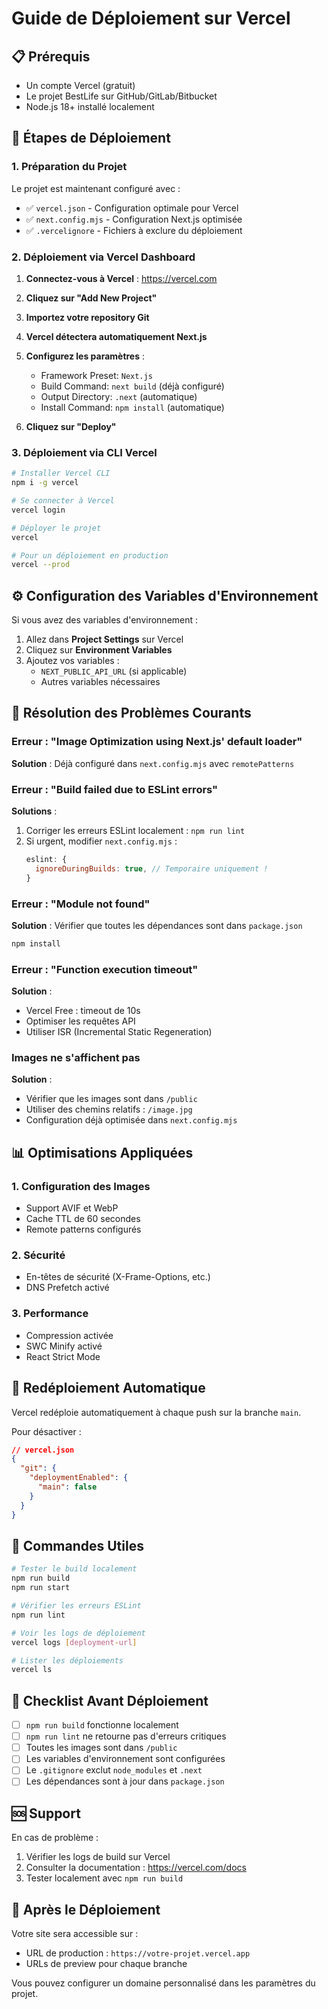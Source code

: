 # Guide de Déploiement sur Vercel

## 📋 Prérequis

- Un compte Vercel (gratuit)
- Le projet BestLife sur GitHub/GitLab/Bitbucket
- Node.js 18+ installé localement

## 🚀 Étapes de Déploiement

### 1. Préparation du Projet

Le projet est maintenant configuré avec :
- ✅ `vercel.json` - Configuration optimale pour Vercel
- ✅ `next.config.mjs` - Configuration Next.js optimisée
- ✅ `.vercelignore` - Fichiers à exclure du déploiement

### 2. Déploiement via Vercel Dashboard

1. **Connectez-vous à Vercel** : https://vercel.com
2. **Cliquez sur "Add New Project"**
3. **Importez votre repository Git**
4. **Vercel détectera automatiquement Next.js**
5. **Configurez les paramètres** :
   - Framework Preset: `Next.js`
   - Build Command: `next build` (déjà configuré)
   - Output Directory: `.next` (automatique)
   - Install Command: `npm install` (automatique)

6. **Cliquez sur "Deploy"**

### 3. Déploiement via CLI Vercel

```bash
# Installer Vercel CLI
npm i -g vercel

# Se connecter à Vercel
vercel login

# Déployer le projet
vercel

# Pour un déploiement en production
vercel --prod
```

## ⚙️ Configuration des Variables d'Environnement

Si vous avez des variables d'environnement :

1. Allez dans **Project Settings** sur Vercel
2. Cliquez sur **Environment Variables**
3. Ajoutez vos variables :
   - `NEXT_PUBLIC_API_URL` (si applicable)
   - Autres variables nécessaires

## 🔧 Résolution des Problèmes Courants

### Erreur : "Image Optimization using Next.js' default loader"

**Solution** : Déjà configuré dans `next.config.mjs` avec `remotePatterns`

### Erreur : "Build failed due to ESLint errors"

**Solutions** :
1. Corriger les erreurs ESLint localement : `npm run lint`
2. Si urgent, modifier `next.config.mjs` :
   ```javascript
   eslint: {
     ignoreDuringBuilds: true, // Temporaire uniquement !
   }
   ```

### Erreur : "Module not found"

**Solution** : Vérifier que toutes les dépendances sont dans `package.json`
```bash
npm install
```

### Erreur : "Function execution timeout"

**Solution** : 
- Vercel Free : timeout de 10s
- Optimiser les requêtes API
- Utiliser ISR (Incremental Static Regeneration)

### Images ne s'affichent pas

**Solution** : 
- Vérifier que les images sont dans `/public`
- Utiliser des chemins relatifs : `/image.jpg`
- Configuration déjà optimisée dans `next.config.mjs`

## 📊 Optimisations Appliquées

### 1. Configuration des Images
- Support AVIF et WebP
- Cache TTL de 60 secondes
- Remote patterns configurés

### 2. Sécurité
- En-têtes de sécurité (X-Frame-Options, etc.)
- DNS Prefetch activé

### 3. Performance
- Compression activée
- SWC Minify activé
- React Strict Mode

## 🔄 Redéploiement Automatique

Vercel redéploie automatiquement à chaque push sur la branche `main`.

Pour désactiver :
```json
// vercel.json
{
  "git": {
    "deploymentEnabled": {
      "main": false
    }
  }
}
```

## 📝 Commandes Utiles

```bash
# Tester le build localement
npm run build
npm run start

# Vérifier les erreurs ESLint
npm run lint

# Voir les logs de déploiement
vercel logs [deployment-url]

# Lister les déploiements
vercel ls
```

## 🎯 Checklist Avant Déploiement

- [ ] `npm run build` fonctionne localement
- [ ] `npm run lint` ne retourne pas d'erreurs critiques
- [ ] Toutes les images sont dans `/public`
- [ ] Les variables d'environnement sont configurées
- [ ] Le `.gitignore` exclut `node_modules` et `.next`
- [ ] Les dépendances sont à jour dans `package.json`

## 🆘 Support

En cas de problème :
1. Vérifier les logs de build sur Vercel
2. Consulter la documentation : https://vercel.com/docs
3. Tester localement avec `npm run build`

## 🎉 Après le Déploiement

Votre site sera accessible sur :
- URL de production : `https://votre-projet.vercel.app`
- URLs de preview pour chaque branche

Vous pouvez configurer un domaine personnalisé dans les paramètres du projet.
